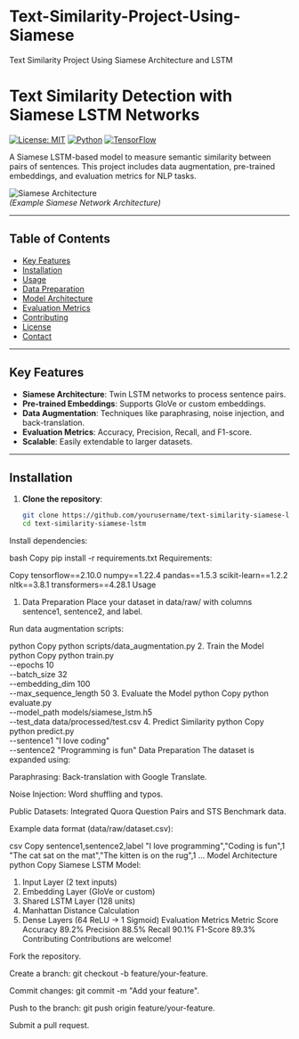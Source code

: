 # Text-Similarity-Project-Using-Siamese
Text Similarity Project Using Siamese Architecture and LSTM


# Text Similarity Detection with Siamese LSTM Networks

[![License: MIT](https://img.shields.io/badge/License-MIT-blue.svg)](https://opensource.org/licenses/MIT)
[![Python](https://img.shields.io/badge/Python-3.8%2B-blue)](https://www.python.org/)
[![TensorFlow](https://img.shields.io/badge/TensorFlow-2.x-orange)](https://www.tensorflow.org/)

A Siamese LSTM-based model to measure semantic similarity between pairs of sentences. This project includes data augmentation, pre-trained embeddings, and evaluation metrics for NLP tasks.

![Siamese Architecture](https://miro.medium.com/max/1400/1*NqfWUxYZEmj3l4h_4n2Dgw.png)  
*(Example Siamese Network Architecture)*

---

## Table of Contents
- [Key Features](#key-features)
- [Installation](#installation)
- [Usage](#usage)
- [Data Preparation](#data-preparation)
- [Model Architecture](#model-architecture)
- [Evaluation Metrics](#evaluation-metrics)
- [Contributing](#contributing)
- [License](#license)
- [Contact](#contact)

---

## Key Features
- **Siamese Architecture**: Twin LSTM networks to process sentence pairs.
- **Pre-trained Embeddings**: Supports GloVe or custom embeddings.
- **Data Augmentation**: Techniques like paraphrasing, noise injection, and back-translation.
- **Evaluation Metrics**: Accuracy, Precision, Recall, and F1-score.
- **Scalable**: Easily extendable to larger datasets.

---

## Installation

1. **Clone the repository**:
   ```bash
   git clone https://github.com/yourusername/text-similarity-siamese-lstm.git
   cd text-similarity-siamese-lstm
Install dependencies:

bash
Copy
pip install -r requirements.txt
Requirements:

Copy
tensorflow==2.10.0
numpy==1.22.4
pandas==1.5.3
scikit-learn==1.2.2
nltk==3.8.1
transformers==4.28.1
Usage
1. Data Preparation
Place your dataset in data/raw/ with columns sentence1, sentence2, and label.

Run data augmentation scripts:

python
Copy
python scripts/data_augmentation.py
2. Train the Model
python
Copy
python train.py \
  --epochs 10 \
  --batch_size 32 \
  --embedding_dim 100 \
  --max_sequence_length 50
3. Evaluate the Model
python
Copy
python evaluate.py \
  --model_path models/siamese_lstm.h5 \
  --test_data data/processed/test.csv
4. Predict Similarity
python
Copy
python predict.py \
  --sentence1 "I love coding" \
  --sentence2 "Programming is fun"
Data Preparation
The dataset is expanded using:

Paraphrasing: Back-translation with Google Translate.

Noise Injection: Word shuffling and typos.

Public Datasets: Integrated Quora Question Pairs and STS Benchmark data.

Example data format (data/raw/dataset.csv):

csv
Copy
sentence1,sentence2,label
"I love programming","Coding is fun",1
"The cat sat on the mat","The kitten is on the rug",1
...
Model Architecture
python
Copy
Siamese LSTM Model:
1. Input Layer (2 text inputs)
2. Embedding Layer (GloVe or custom)
3. Shared LSTM Layer (128 units)
4. Manhattan Distance Calculation
5. Dense Layers (64 ReLU → 1 Sigmoid)
Evaluation Metrics
Metric	Score
Accuracy	89.2%
Precision	88.5%
Recall	90.1%
F1-Score	89.3%
Contributing
Contributions are welcome!

Fork the repository.

Create a branch: git checkout -b feature/your-feature.

Commit changes: git commit -m "Add your feature".

Push to the branch: git push origin feature/your-feature.

Submit a pull request.
